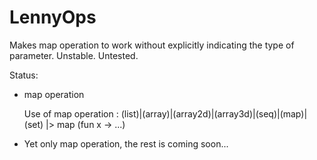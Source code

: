 LennyOps
========

Makes map operation to work without explicitly indicating the type of parameter. Unstable. Untested.

Status:

 - map operation
 
   Use of map operation : (list)|(array)|(array2d)|(array3d)|(seq)|(map)|(set) |> map (fun x -> ...)

 - Yet only map operation, the rest is coming soon...
